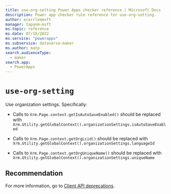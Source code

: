 ```yaml
---
title: use-org-setting Power Apps checker reference | Microsoft Docs
description: Power app checker rule reference for use-org-setting.
author: ecarrleemsft
manager: tapanm-msft
ms.topic: reference
ms.date: 07/18/2022
ms.service: "powerapps"
ms.subservice: dataverse-maker
ms.author: matp
search.audienceType: 
  - maker
search.app: 
  - PowerApps
---
```

# `use-org-setting`

Use organization settings. Specifically:
- Calls to `Xrm.Page.context.getIsAutoSaveEnabled()` should be replaced with `Xrm.Utility.getGlobalContext().organizationSettings.isAutoSaveEnabled`

- Calls to `Xrm.Page.context.getOrgLcid()` should be replaced with `Xrm.Utility.getGlobalContext().organizationSettings.languageId`

- Calls to `Xrm.Page.context.getOrgUniqueName()` should be replaced with `Xrm.Utility.getGlobalContext().organizationSettings.uniqueName`

## Recommendation

For more information, go to [Client API deprecations](/power-platform/important-changes-coming#some-client-apis-are-deprecated).
